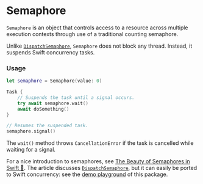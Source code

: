 # Semaphore

`Semaphore` is an object that controls access to a resource across multiple execution contexts through use of a traditional counting semaphore.

Unlike [`DispatchSemaphore`], `Semaphore` does not block any thread. Instead, it suspends Swift concurrency tasks.

### Usage

```swift
let semaphore = Semaphore(value: 0)

Task {
    // Suspends the task until a signal occurs.
    try await semaphore.wait()
    await doSomething()
}

// Resumes the suspended task.
semaphore.signal()
```

The `wait()` method throws `CancellationError` if the task is cancelled while waiting for a signal.

For a nice introduction to semaphores, see [The Beauty of Semaphores in Swift 🚦](https://medium.com/@roykronenfeld/semaphores-in-swift-e296ea80f860). The article discusses [`DispatchSemaphore`], but it can easily be ported to Swift concurrency: see the [demo playground](Demo/SemaphorePlayground.playground/Contents.swift) of this package. 

[`DispatchSemaphore`]: https://developer.apple.com/documentation/dispatch/dispatchsemaphore

